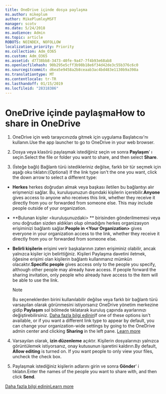 ```yaml
---
title: OneDrive içinde dosya paylaşma
ms.author: mikeplum
author: MikePlumleyMSFT
manager: scotv
ms.date: 5/24/2018
ms.audience: Admin
ms.topic: article
ROBOTS: NOINDEX, NOFOLLOW
localization_priority: Priority
ms.collection: Adm_O365
ms.custom: Adm_O365
ms.assetid: d7738bb8-3473-40fe-9a47-7f4b93e68ab8
ms.openlocfilehash: 90b295e5cff3b98b18e6f34d42de3c55b376c6c0
ms.sourcegitcommit: d6ea5e9458a2b8ceaab3ac4bd483e1130b9a398a
ms.translationtype: MT
ms.contentlocale: tr-TR
ms.lasthandoff: 01/15/2019
ms.locfileid: "28318386"
---
```

# <a name="how-to-share-in-onedrive"></a><span data-ttu-id="99313-102">OneDrive içinde paylaşma</span><span class="sxs-lookup"><span data-stu-id="99313-102">How to share in OneDrive</span></span>

1. <span data-ttu-id="99313-103">OneDrive için web tarayıcınızda gitmek için uygulama Başlatıcısı'nı kullanın.</span><span class="sxs-lookup"><span data-stu-id="99313-103">Use the app launcher to go to OneDrive in your web browser.</span></span> 
    
2. <span data-ttu-id="99313-104">Dosya veya klasörü paylaşmak istediğiniz seçin ve sonra **Paylaşım**' ı seçin.</span><span class="sxs-lookup"><span data-stu-id="99313-104">Select the file or folder you want to share, and then select **Share**.</span></span>
    
3. <span data-ttu-id="99313-105">(İsteğe bağlı) Bağlantı türü istedikleriniz değilse, farklı bir tür seçmek için aşağı oku tıklatın:</span><span class="sxs-lookup"><span data-stu-id="99313-105">(Optional) If the link type isn't the one you want, click the down arrow to select a different type:</span></span>
    
  - <span data-ttu-id="99313-p101">**Herkes** herkes doğrudan almak veya başkası iletilen bu bağlantıyı alır erişmenizi sağlar. Bu, kuruluşunuzun dışındaki kişilerin içerebilir.</span><span class="sxs-lookup"><span data-stu-id="99313-p101">**Anyone** gives access to anyone who receives this link, whether they receive it directly from you or forwarded from someone else. This may include people outside of your organization.</span></span> 
    
  - <span data-ttu-id="99313-108">\*\*Bulunan kişiler \<kuruluşunuzdaki\> \*\* birisinden gönderilmemesi veya onu doğrudan sizden aldıkları olup olmadığını herkes organizasyon erişiminizi bağlantı sağlar.</span><span class="sxs-lookup"><span data-stu-id="99313-108">**People in \<Your Organization\>** gives everyone in your organization access to the link, whether they receive it directly from you or forwarded from someone else.</span></span> 
    
  - <span data-ttu-id="99313-p102">**Belirli kişilerin** erişimi verir başkalarının zaten erişiminiz olabilir, ancak yalnızca kişiler için belirttiğiniz. Kişileri Paylaşma davetini iletmek, öğesine erişimi olan kişilerin bağlantı kullanmanız mümkün olacaktır.</span><span class="sxs-lookup"><span data-stu-id="99313-p102">**Specific people** gives access only to the people you specify, although other people may already have access. If people forward the sharing invitation, only people who already have access to the item will be able to use the link.</span></span> 
    
    > [!NOTE]
    > <span data-ttu-id="99313-p103">Bu seçeneklerden birini kullanılabilir değilse veya farklı bir bağlantı türü varsayılan olarak görünmesini istiyorsanız OneDrive yönetim merkezine gidip **Paylaşım** sol bölmede tıklatarak kuruluş çapında ayarlarınızı değiştirebilirsiniz. [Daha fazla bilgi edinin](https://go.microsoft.com/fwlink/?linkid=871961)</span><span class="sxs-lookup"><span data-stu-id="99313-p103">If one of these options isn't available, or if you want a different link type to appear by default, you can change your organization-wide settings by going to the OneDrive admin center and clicking **Sharing** in the left pane. [Learn more](https://go.microsoft.com/fwlink/?linkid=871961)</span></span>
  
4. <span data-ttu-id="99313-p104">Varsayılan olarak, **izin düzenleme** açıktır. Kişilerin dosyalarınızı yalnızca görüntülemek istiyorsanız, onay kutusunun işaretini kaldırın.</span><span class="sxs-lookup"><span data-stu-id="99313-p104">By default, **Allow editing** is turned on. If you want people to only view your files, uncheck the check box.</span></span> 
    
5. <span data-ttu-id="99313-115">Paylaşmak istediğiniz kişilerin adlarını girin ve sonra **Gönder**' i tıklatın.</span><span class="sxs-lookup"><span data-stu-id="99313-115">Enter the names of the people you want to share with, and then click **Send**.</span></span>
    
[<span data-ttu-id="99313-116">Daha fazla bilgi edinin</span><span class="sxs-lookup"><span data-stu-id="99313-116">Learn more</span></span>](https://go.microsoft.com/fwlink/?linkid=871861)
  

